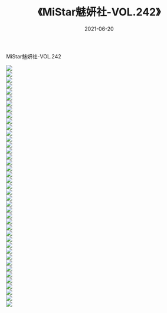 ﻿---
layout: post
title:  《MiStar魅妍社-VOL.242》
date:   2021-06-20
img: http://img.660000.xyz/Sharelink/网络美图/2021/MiStar魅妍社-VOL.242/000.jpg
categories: [美女, 清纯, 唯美]
---

MiStar魅妍社-VOL.242

  ![](http://img.660000.xyz/Sharelink/网络美图/2021/MiStar魅妍社-VOL.242/001.jpg) <br> ![](http://img.660000.xyz/Sharelink/网络美图/2021/MiStar魅妍社-VOL.242/002.jpg) <br> ![](http://img.660000.xyz/Sharelink/网络美图/2021/MiStar魅妍社-VOL.242/003.jpg) <br> ![](http://img.660000.xyz/Sharelink/网络美图/2021/MiStar魅妍社-VOL.242/004.jpg) <br> ![](http://img.660000.xyz/Sharelink/网络美图/2021/MiStar魅妍社-VOL.242/005.jpg) <br> ![](http://img.660000.xyz/Sharelink/网络美图/2021/MiStar魅妍社-VOL.242/006.jpg) <br> ![](http://img.660000.xyz/Sharelink/网络美图/2021/MiStar魅妍社-VOL.242/007.jpg) <br> ![](http://img.660000.xyz/Sharelink/网络美图/2021/MiStar魅妍社-VOL.242/008.jpg) <br> ![](http://img.660000.xyz/Sharelink/网络美图/2021/MiStar魅妍社-VOL.242/009.jpg) <br> ![](http://img.660000.xyz/Sharelink/网络美图/2021/MiStar魅妍社-VOL.242/010.jpg) <br> ![](http://img.660000.xyz/Sharelink/网络美图/2021/MiStar魅妍社-VOL.242/011.jpg) <br> ![](http://img.660000.xyz/Sharelink/网络美图/2021/MiStar魅妍社-VOL.242/012.jpg) <br> ![](http://img.660000.xyz/Sharelink/网络美图/2021/MiStar魅妍社-VOL.242/013.jpg) <br> ![](http://img.660000.xyz/Sharelink/网络美图/2021/MiStar魅妍社-VOL.242/014.jpg) <br> ![](http://img.660000.xyz/Sharelink/网络美图/2021/MiStar魅妍社-VOL.242/015.jpg) <br> ![](http://img.660000.xyz/Sharelink/网络美图/2021/MiStar魅妍社-VOL.242/016.jpg) <br> ![](http://img.660000.xyz/Sharelink/网络美图/2021/MiStar魅妍社-VOL.242/017.jpg) <br> ![](http://img.660000.xyz/Sharelink/网络美图/2021/MiStar魅妍社-VOL.242/018.jpg) <br> ![](http://img.660000.xyz/Sharelink/网络美图/2021/MiStar魅妍社-VOL.242/019.jpg) <br> ![](http://img.660000.xyz/Sharelink/网络美图/2021/MiStar魅妍社-VOL.242/020.jpg) <br> ![](http://img.660000.xyz/Sharelink/网络美图/2021/MiStar魅妍社-VOL.242/021.jpg) <br> ![](http://img.660000.xyz/Sharelink/网络美图/2021/MiStar魅妍社-VOL.242/022.jpg) <br> ![](http://img.660000.xyz/Sharelink/网络美图/2021/MiStar魅妍社-VOL.242/023.jpg) <br> ![](http://img.660000.xyz/Sharelink/网络美图/2021/MiStar魅妍社-VOL.242/024.jpg) <br> ![](http://img.660000.xyz/Sharelink/网络美图/2021/MiStar魅妍社-VOL.242/025.jpg) <br> ![](http://img.660000.xyz/Sharelink/网络美图/2021/MiStar魅妍社-VOL.242/026.jpg) <br> ![](http://img.660000.xyz/Sharelink/网络美图/2021/MiStar魅妍社-VOL.242/027.jpg) <br> ![](http://img.660000.xyz/Sharelink/网络美图/2021/MiStar魅妍社-VOL.242/028.jpg) <br> ![](http://img.660000.xyz/Sharelink/网络美图/2021/MiStar魅妍社-VOL.242/029.jpg) <br> ![](http://img.660000.xyz/Sharelink/网络美图/2021/MiStar魅妍社-VOL.242/030.jpg) <br> ![](http://img.660000.xyz/Sharelink/网络美图/2021/MiStar魅妍社-VOL.242/031.jpg) <br> ![](http://img.660000.xyz/Sharelink/网络美图/2021/MiStar魅妍社-VOL.242/032.jpg) <br> ![](http://img.660000.xyz/Sharelink/网络美图/2021/MiStar魅妍社-VOL.242/033.jpg) <br> ![](http://img.660000.xyz/Sharelink/网络美图/2021/MiStar魅妍社-VOL.242/034.jpg) <br> ![](http://img.660000.xyz/Sharelink/网络美图/2021/MiStar魅妍社-VOL.242/035.jpg) <br> ![](http://img.660000.xyz/Sharelink/网络美图/2021/MiStar魅妍社-VOL.242/036.jpg) <br> ![](http://img.660000.xyz/Sharelink/网络美图/2021/MiStar魅妍社-VOL.242/037.jpg) <br> ![](http://img.660000.xyz/Sharelink/网络美图/2021/MiStar魅妍社-VOL.242/038.jpg) <br> ![](http://img.660000.xyz/Sharelink/网络美图/2021/MiStar魅妍社-VOL.242/039.jpg) <br> ![](http://img.660000.xyz/Sharelink/网络美图/2021/MiStar魅妍社-VOL.242/040.jpg) <br> ![](http://img.660000.xyz/Sharelink/网络美图/2021/MiStar魅妍社-VOL.242/041.jpg) <br>